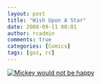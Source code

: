 ```yaml
---
layout: post
title: "Wish Upon A Star"
date: 2008-09-11 00:01
author: rcadmin
comments: true
categories: [Comics]
tags: [goz, rc]
---
```

<a href="http://bitsmack.com/comics/2008/09/11/wish-upon-a-star/"><img class="alignnone size-full wp-image-1443" src="http://dl.bitsmack.com/uploads/2008/09/20080911.jpg" title="Mickey would not be happy" /></a>
